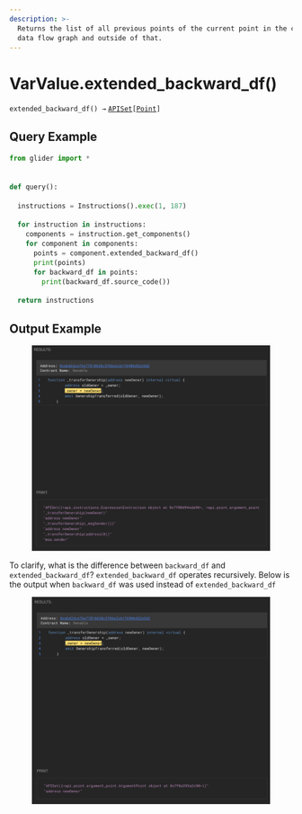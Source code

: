 ```yaml
---
description: >-
  Returns the list of all previous points of the current point in the current
  data flow graph and outside of that.
---
```


# VarValue.extended\_backward\_df()

`extended_backward_df() →` [`APISet`](../../iterables/apiset.md)`[`[`Point`](../point/)`]`



## Query Example

```python
from glider import *


def query():

  instructions = Instructions().exec(1, 187)

  for instruction in instructions:
    components = instruction.get_components()
    for component in components:
      points = component.extended_backward_df()
      print(points)
      for backward_df in points:
        print(backward_df.source_code())

  return instructions
```

## Output Example

<figure><img src="../../../.gitbook/assets/image (15).png" alt=""><figcaption></figcaption></figure>

To clarify, what is the difference between `backward_df` and `extended_backward_df`? `extended_backward_df` operates recursively. Below is the output when `backward_df` was used instead of `extended_backward_df`

<figure><img src="../../../.gitbook/assets/image (16).png" alt=""><figcaption></figcaption></figure>
